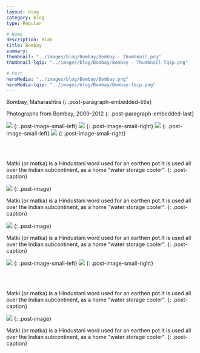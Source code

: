 ```yaml
---
layout: blog
category: blog
type: Regular

# Home
description: Blah
title: Bombay
summary: 
thumbnail: "../images/blog/Bombay/Bombay - Thumbnail.png"
thumbnail-lqip: "../images/blog/Bombay/Bombay - Thumbnail-lqip.png"

# Post
heroMedia: "../images/blog/Bombay/Bombay.png"
heroMedia-lqip: "../images/blog/Bombay/Bombay-lqip.png"
---
```


Bombay, Maharashtra
{: .post-paragraph-embedded-title}

Photographs from Bombay, 2009-2012
{: .post-paragraph-embedded-last}



<img src="../images/blog/Bombay/Images/1 2.png" data-src="../images/blog/Bombay/Images/1.png" class="lazyload blur-up">
{: .post-image-small-left}

<img src="../images/blog/Bombay/Images/2 2.png" data-src="../images/blog/Bombay/Images/2.png" class="lazyload blur-up">
{: .post-image-small-right}



<img src="../images/blog/Bombay/Images/3 2.jpg" data-src="../images/blog/Bombay/Images/3.jpg" class="lazyload blur-up">
{: .post-image-small-left}

<img src="../images/blog/Bombay/Images/4 2.jpg" data-src="../images/blog/Bombay/Images/4.jpg" class="lazyload blur-up">
{: .post-image-small-right}

<br></br>

Matki (or matka) is a Hindustani word used for an earthen pot.It is used all over the Indian subcontinent, as a home "water storage cooler".
{: .post-caption}

<img src="../images/blog/Bombay/Images/5 2.jpg" data-src="../images/blog/Bombay/Images/5.jpg" class="lazyload blur-up">
{: .post-image} 

Matki (or matka) is a Hindustani word used for an earthen pot.It is used all over the Indian subcontinent, as a home "water storage cooler".
{: .post-caption}

<img src="../images/blog/Bombay/Images/6 2.jpg" data-src="../images/blog/Bombay/Images/6.jpg" class="lazyload blur-up">
{: .post-image} 


Matki (or matka) is a Hindustani word used for an earthen pot.It is used all over the Indian subcontinent, as a home "water storage cooler".
{: .post-caption}

<img src="../images/blog/Bombay/Images/7 2.png" data-src="../images/blog/Bombay/Images/7.png" class="lazyload blur-up">
{: .post-image-small-left}

<img src="../images/blog/Bombay/Images/8 2.png" data-src="../images/blog/Bombay/Images/8.png" class="lazyload blur-up">
{: .post-image-small-right}

<br></br>

Matki (or matka) is a Hindustani word used for an earthen pot.It is used all over the Indian subcontinent, as a home "water storage cooler".
{: .post-caption}

<img src="../images/blog/Bombay/Images/9 2.jpg" data-src="../images/blog/Bombay/Images/9.jpg" class="lazyload blur-up">
{: .post-image} 

Matki (or matka) is a Hindustani word used for an earthen pot.It is used all over the Indian subcontinent, as a home "water storage cooler".
{: .post-caption}

















